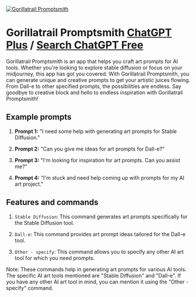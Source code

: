 
[![Gorillatrail Promptsmith](https://files.oaiusercontent.com/file-HHfRCUPZ4ofq8DKej53uhOrA?se=2123-10-17T03%3A24%3A24Z&sp=r&sv=2021-08-06&sr=b&rscc=max-age%3D31536000%2C%20immutable&rscd=attachment%3B%20filename%3Dcc7f340a-bee1-4a89-b7f4-13394047985e.png&sig=dsN9AMjfLAvvxs8mehRzA3WePqjizJFiZyY9gNHKOgc%3D)](https://chat.openai.com/g/g-U6aEls0GF-gorillatrail-promptsmith)

# Gorillatrail Promptsmith [ChatGPT Plus](https://chat.openai.com/g/g-U6aEls0GF-gorillatrail-promptsmith) / [Search ChatGPT Free](https://gptcall.net/index.html#/?search=Gorillatrail%20Promptsmith)

Gorillatrail Promptsmith is an app that helps you craft art prompts for AI tools. Whether you're looking to explore stable diffusion or focus on your midjourney, this app has got you covered. With Gorillatrail Promptsmith, you can generate unique and creative prompts to get your artistic juices flowing. From Dall-e to other specified prompts, the possibilities are endless. Say goodbye to creative block and hello to endless inspiration with Gorillatrail Promptsmith!

## Example prompts

1. **Prompt 1:** "I need some help with generating art prompts for Stable Diffusion."

2. **Prompt 2:** "Can you give me ideas for art prompts for Dall-e?"

3. **Prompt 3:** "I'm looking for inspiration for art prompts. Can you assist me?"

4. **Prompt 4:** "I'm stuck and need help coming up with prompts for my AI art project."

## Features and commands

1. `Stable Diffusion`: This command generates art prompts specifically for the Stable Diffusion tool.

2. `Dall-e`: This command provides art prompt ideas tailored for the Dall-e tool.

3. `Other - specify`: This command allows you to specify any other AI art tool for which you need prompts.

Note: These commands help in generating art prompts for various AI tools. The specific AI art tools mentioned are "Stable Diffusion" and "Dall-e". If you have any other AI art tool in mind, you can mention it using the "Other - specify" command.


